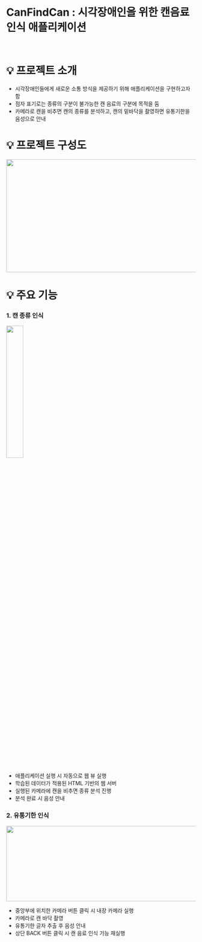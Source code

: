 # CanFindCan : 시각장애인을 위한 캔음료 인식 애플리케이션
<br/>

# 💡 프로젝트 소개
- 시각장애인들에게 새로운 소통 방식을 제공하기 위해 애플리케이션을 구현하고자 함
- 점자 표기로는 종류의 구분이 불가능한 캔 음료의 구분에 목적을 둠 
- 카메라로 캔을 비추면 캔의 종류를 분석하고, 캔의 밑바닥을 촬영하면 유통기한을 음성으로 안내

# 💡 프로젝트 구성도
<img src="https://user-images.githubusercontent.com/76219962/178248651-457a1544-27bd-4b8b-ad78-e3e88259544b.png" width="600px" height="300px">
<br/>

# 💡 주요 기능

### 1. 캔 종류 인식
<img src="https://user-images.githubusercontent.com/76219962/178249823-946f9110-bb56-46da-9abc-b69f31f37ab8.png" width="30%" height="30%">

- 애플리케이션 실행 시 자동으로 웹 뷰 실행
- 학습된 데이터가 적용된 HTML 기반의 웹 서버
- 실행된 카메라에 캔을 비추면 종류 분석 진행
- 분석 완료 시 음성 안내


### 2. 유통기한 인식
<img src="https://user-images.githubusercontent.com/76219962/178249319-9c742dfc-53c1-4167-93e8-2030d15e3774.png" width="600px" height="200px">

- 중앙부에 위치한 카메라 버튼 클릭 시 내장 카메라 실행
- 카메라로 캔 바닥 촬영
- 유통기한 글자 추출 후 음성 안내
- 상단 BACK 버튼 클릭 시 캔 음료 인식 기능 재실행

